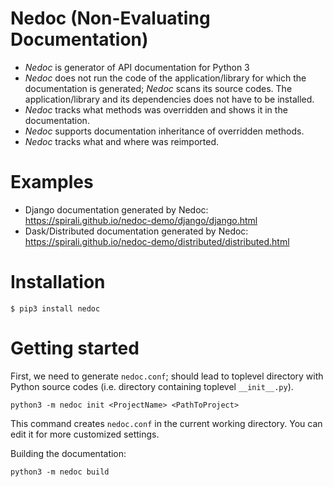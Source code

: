 
# Nedoc (Non-Evaluating Documentation)

* *Nedoc* is generator of API documentation for Python 3
* *Nedoc* does not run the code of the application/library for which the
  documentation is generated; *Nedoc* scans its source codes. The
  application/library and its dependencies does not have to be installed.
* *Nedoc* tracks what methods was overridden and shows it in the documentation.
* *Nedoc* supports documentation inheritance of overridden methods.
* *Nedoc* tracks what and where was reimported.

# Examples

* Django documentation generated by Nedoc: https://spirali.github.io/nedoc-demo/django/django.html
* Dask/Distributed documentation generated by Nedoc: https://spirali.github.io/nedoc-demo/distributed/distributed.html

# Installation

```
$ pip3 install nedoc
```

# Getting started

First, we need to generate `nedoc.conf`; <PathToProject> should lead to toplevel
directory with Python source codes (i.e. directory containing toplevel
`__init__.py`).


```
python3 -m nedoc init <ProjectName> <PathToProject>
```

This command creates `nedoc.conf` in the current working directory. You can edit
it for more customized settings.

Building the documentation:

```
python3 -m nedoc build
```
